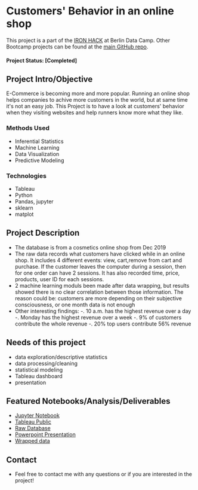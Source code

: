 # Customers' Behavior in an online shop
This project is a part of the [IRON HACK](http://https://www.ironhack.com/en) at Berlin Data Camp. Other Bootcamp projects can be found at the [main GitHub repo](https://https://github.com/QQber).

#### Project Status: [Completed]

## Project Intro/Objective
E-Commerce is becoming more and more popular. Running an online shop helps companies to achive more customers in the world, but at same time it's not an easy job. This Project is to have a look at
customers' behavior when they visiting websites and help runners know more what they like.

### Methods Used
* Inferential Statistics
* Machine Learning
* Data Visualization
* Predictive Modeling

### Technologies
* Tableau
* Python
* Pandas, jupyter
* sklearn
* matplot

## Project Description
- The database is from a cosmetics online shop from Dec 2019
- The raw data records what customers have clicked while in an online shop. It includes 4 different events: view, cart,remove from cart and purchase. If the   customer leaves the computer during a session, then for one order can have 2 sessions. It has also recorded time, price, products, user ID for each sessions.
- 2 machine learning moduls been made after data wrapping, but results showed there is no clear correlation between those information. The reason could be: customers are more depending on their subjective consciousness, or one month data is not enough
- Other interesting findings: -. 10 a.m. has the highest revenue over a day
                               -. Monday has the highest revenue over a week
                               -. 9% of customers contribute the whole revenue
                               -. 20% top users contribute 56% revenue

## Needs of this project

- data exploration/descriptive statistics
- data processing/cleaning
- statistical modeling
- Tableau dashboard
- presentation


## Featured Notebooks/Analysis/Deliverables
* [Jupyter Notebook](https://github.com/QQber/ecommerce-customer-behavior/tree/main/Python%20codes)
* [Tableau Public](https://public.tableau.com/profile/qiqin3709#!/vizhome/CustomerBehaviourforonlineshops/Dashboard1)
* [Raw Database](https://www.kaggle.com/mkechinov/ecommerce-events-history-in-cosmetics-shop)
* [Powerpoint Presentation](https://github.com/QQber/ecommerce-customer-behavior/blob/main/Customers'%20Behaviour%20in%20an%20online%20shop.pptx)
* [Wrapped data](https://github.com/QQber/ecommerce-customer-behavior/blob/main/sessions.csv)


## Contact
* Feel free to contact me with any questions or if you are interested in the project!
